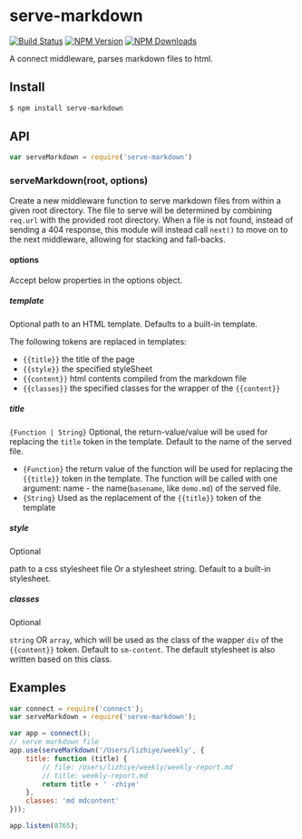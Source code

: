 serve-markdown
==============

[![Build Status](https://api.travis-ci.org/zhiyelee/serve-markdown.svg)](http://travis-ci.org/zhiyelee/serve-markdown)
[![NPM Version](http://img.shields.io/npm/v/serve-markdown.svg?style=flat)](https://www.npmjs.org/package/serve-markdown)
[![NPM Downloads](https://img.shields.io/npm/dm/serve-markdown.svg?style=flat)](https://www.npmjs.org/package/serve-markdown)

A connect middleware, parses markdown files to html.

## Install

```sh
$ npm install serve-markdown
```

## API

```js
var serveMarkdown = require('serve-markdown')
```

### serveMarkdown(root, options)

Create a new middleware function to serve markdown files from within a given root
directory. The file to serve will be determined by combining `req.url`
with the provided root directory. When a file is not found, instead of
sending a 404 response, this module will instead call `next()` to move on
to the next middleware, allowing for stacking and fall-backs.

#### options

Accept below properties in the options object.

##### template

Optional path to an HTML template. Defaults to a built-in template.

The following tokens are replaced in templates:

* `{{title}}` the title of the page
* `{{style}}` the specified styleSheet
* `{{content}}` html contents compiled from the markdown file
* `{{classes}}` the specified classes for the wrapper of the `{{content}}`

##### title

`{Function | String}` Optional, the return-value/value will be used for replacing the `title` token in the template.  Default to the name of the served file.

* `{Function}` the return value of the function will be used for replacing the `{{title}}` token in the template. The function will be called with one argument: name - the name(`basename`, like `demo.md`) of the served file.
* `{String}` Used as the replacement of the `{{title}}` token of the template

##### style

Optional

path to a css stylesheet file Or a stylesheet string. Default to a built-in stylesheet.
##### classes

Optional

`string` OR `array`, which will be used as the class of the wapper `div` of the `{{content}}` token.
Default to `sm-content`. The default stylesheet is also written based on this class.


## Examples

```javascript
var connect = require('connect');
var serveMarkdown = require('serve-markdown');

var app = connect();
// serve markdown file
app.use(serveMarkdown('/Users/lizhiye/weekly', {
    title: function (title) {
        // file: /Users/lizhiye/weekly/weekly-report.md
        // title: weekly-report.md
        return title + ' -zhiye'
    },
    classes: 'md mdcontent'
}));

app.listen(8765);
```
